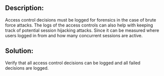 ## Description:

Access control decisions must be logged for forensics in the case of brute force attacks. 
The logs of the access controls can also help with keeping track of potential session hijacking
attacks. Since it can be measured where users logged in from and how many concurrent sessions are active.

## Solution:

Verify that all access control decisions can be logged and all failed decisions are logged.
